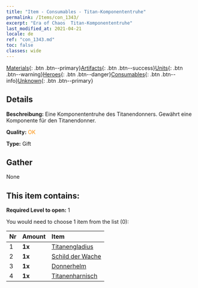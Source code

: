 ```yaml
---
title: "Item - Consumables - Titan-Komponententruhe"
permalink: /Items/con_1343/
excerpt: "Era of Chaos  Titan-Komponententruhe"
last_modified_at: 2021-04-21
locale: de
ref: "con_1343.md"
toc: false
classes: wide
---
```

 [Materials](/de/Items/){: .btn .btn--primary}[Artifacts](/de/Items/Artifacts/){: .btn .btn--success}[Units](/de/Items/Units/){: .btn .btn--warning}[Heroes](/de/Items/Heroes/){: .btn .btn--danger}[Consumables](/de/Items/Consumables/){: .btn .btn--info}[Unknown](/de/Items/Unknown/){: .btn .btn--primary}

## Details
 **Beschreibung:** Eine Komponententruhe des Titanendonners. Gewährt eine Komponente für den Titanendonner.

 **Quality:** <span style="color: #FF8C00">OK</span>

 **Type:** Gift

## Gather

  None

## This item contains:

 **Required Level to open:** 1

 You would need to choose 1 item from the list (0):

  | Nr | Amount |     Item    |
  |:---|:-------|:------------|
  | 1 |  **1x** | [Titanengladius](/de/Items/art_156/) |  | 
  | 2 |  **1x** | [Schild der Wache](/de/Items/art_157/) |  | 
  | 3 |  **1x** | [Donnerhelm](/de/Items/art_158/) |  | 
  | 4 |  **1x** | [Titanenharnisch](/de/Items/art_159/) |  | 
